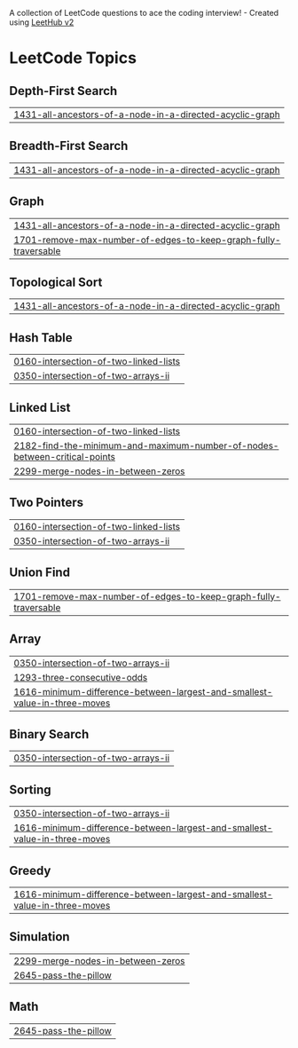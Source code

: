 A collection of LeetCode questions to ace the coding interview! - Created using [LeetHub v2](https://github.com/arunbhardwaj/LeetHub-2.0)
<!---LeetCode Topics Start-->
# LeetCode Topics
## Depth-First Search
|  |
| ------- |
| [1431-all-ancestors-of-a-node-in-a-directed-acyclic-graph](https://github.com/adarshjha01/Leetcode-questions/tree/master/1431-all-ancestors-of-a-node-in-a-directed-acyclic-graph) |
## Breadth-First Search
|  |
| ------- |
| [1431-all-ancestors-of-a-node-in-a-directed-acyclic-graph](https://github.com/adarshjha01/Leetcode-questions/tree/master/1431-all-ancestors-of-a-node-in-a-directed-acyclic-graph) |
## Graph
|  |
| ------- |
| [1431-all-ancestors-of-a-node-in-a-directed-acyclic-graph](https://github.com/adarshjha01/Leetcode-questions/tree/master/1431-all-ancestors-of-a-node-in-a-directed-acyclic-graph) |
| [1701-remove-max-number-of-edges-to-keep-graph-fully-traversable](https://github.com/adarshjha01/Leetcode-questions/tree/master/1701-remove-max-number-of-edges-to-keep-graph-fully-traversable) |
## Topological Sort
|  |
| ------- |
| [1431-all-ancestors-of-a-node-in-a-directed-acyclic-graph](https://github.com/adarshjha01/Leetcode-questions/tree/master/1431-all-ancestors-of-a-node-in-a-directed-acyclic-graph) |
## Hash Table
|  |
| ------- |
| [0160-intersection-of-two-linked-lists](https://github.com/adarshjha01/Leetcode-questions/tree/master/0160-intersection-of-two-linked-lists) |
| [0350-intersection-of-two-arrays-ii](https://github.com/adarshjha01/Leetcode-questions/tree/master/0350-intersection-of-two-arrays-ii) |
## Linked List
|  |
| ------- |
| [0160-intersection-of-two-linked-lists](https://github.com/adarshjha01/Leetcode-questions/tree/master/0160-intersection-of-two-linked-lists) |
| [2182-find-the-minimum-and-maximum-number-of-nodes-between-critical-points](https://github.com/adarshjha01/Leetcode-questions/tree/master/2182-find-the-minimum-and-maximum-number-of-nodes-between-critical-points) |
| [2299-merge-nodes-in-between-zeros](https://github.com/adarshjha01/Leetcode-questions/tree/master/2299-merge-nodes-in-between-zeros) |
## Two Pointers
|  |
| ------- |
| [0160-intersection-of-two-linked-lists](https://github.com/adarshjha01/Leetcode-questions/tree/master/0160-intersection-of-two-linked-lists) |
| [0350-intersection-of-two-arrays-ii](https://github.com/adarshjha01/Leetcode-questions/tree/master/0350-intersection-of-two-arrays-ii) |
## Union Find
|  |
| ------- |
| [1701-remove-max-number-of-edges-to-keep-graph-fully-traversable](https://github.com/adarshjha01/Leetcode-questions/tree/master/1701-remove-max-number-of-edges-to-keep-graph-fully-traversable) |
## Array
|  |
| ------- |
| [0350-intersection-of-two-arrays-ii](https://github.com/adarshjha01/Leetcode-questions/tree/master/0350-intersection-of-two-arrays-ii) |
| [1293-three-consecutive-odds](https://github.com/adarshjha01/Leetcode-questions/tree/master/1293-three-consecutive-odds) |
| [1616-minimum-difference-between-largest-and-smallest-value-in-three-moves](https://github.com/adarshjha01/Leetcode-questions/tree/master/1616-minimum-difference-between-largest-and-smallest-value-in-three-moves) |
## Binary Search
|  |
| ------- |
| [0350-intersection-of-two-arrays-ii](https://github.com/adarshjha01/Leetcode-questions/tree/master/0350-intersection-of-two-arrays-ii) |
## Sorting
|  |
| ------- |
| [0350-intersection-of-two-arrays-ii](https://github.com/adarshjha01/Leetcode-questions/tree/master/0350-intersection-of-two-arrays-ii) |
| [1616-minimum-difference-between-largest-and-smallest-value-in-three-moves](https://github.com/adarshjha01/Leetcode-questions/tree/master/1616-minimum-difference-between-largest-and-smallest-value-in-three-moves) |
## Greedy
|  |
| ------- |
| [1616-minimum-difference-between-largest-and-smallest-value-in-three-moves](https://github.com/adarshjha01/Leetcode-questions/tree/master/1616-minimum-difference-between-largest-and-smallest-value-in-three-moves) |
## Simulation
|  |
| ------- |
| [2299-merge-nodes-in-between-zeros](https://github.com/adarshjha01/Leetcode-questions/tree/master/2299-merge-nodes-in-between-zeros) |
| [2645-pass-the-pillow](https://github.com/adarshjha01/Leetcode-questions/tree/master/2645-pass-the-pillow) |
## Math
|  |
| ------- |
| [2645-pass-the-pillow](https://github.com/adarshjha01/Leetcode-questions/tree/master/2645-pass-the-pillow) |
<!---LeetCode Topics End-->